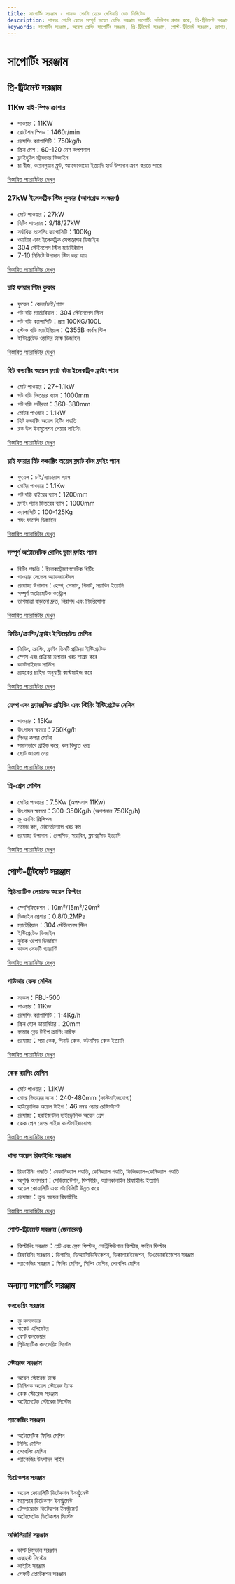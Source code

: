 ```yaml
---
title: সাপোর্টিং সরঞ্জাম - শানডং শেংশি হেচেং মেশিনারি কোং লিমিটেড
description: শানডং শেংশি হেচেং সম্পূর্ণ অয়েল প্রেসিং সরঞ্জাম সাপোর্টিং সলিউশন প্রদান করে, প্রি-ট্রিটমেন্ট সরঞ্জাম, পোস্ট-ট্রিটমেন্ট সরঞ্জাম, ক্রাশার, অয়েল ফিল্টার ইত্যাদি অন্তর্ভুক্ত করে, অয়েল প্রক্রিয়াকরণ উৎপাদন লাইনের উচ্চ দক্ষতা রানিং নিশ্চিত করে।
keywords: সাপোর্টিং সরঞ্জাম, অয়েল প্রেসিং সাপোর্টিং সরঞ্জাম, প্রি-ট্রিটমেন্ট সরঞ্জাম, পোস্ট-ট্রিটমেন্ট সরঞ্জাম, ক্রাশার, অয়েল ফিল্টার, স্টিম কুকার, ফ্রাইং প্যান, অয়েল প্রক্রিয়াকরণ সরঞ্জাম, অয়েল প্রেস সাপোর্টিং, অয়েল প্রেসিং উৎপাদন লাইন সরঞ্জাম, অয়েল প্রক্রিয়াকরণ সাপোর্টিং সরঞ্জাম
---
```


# সাপোর্টিং সরঞ্জাম

## প্রি-ট্রিটমেন্ট সরঞ্জাম

### 11Kw হাই-স্পিড ক্রাশার
- পাওয়ার：11KW
- রোটেশন স্পিড：1460r/min
- প্রসেসিং ক্যাপাসিটি：750kg/h
- স্ক্রিন মেশ：60-120 মেশ অপশনাল
- ফ্লাইহুইল স্ট্রাকচার ডিজাইন
- চা বীজ, ওয়েনগুয়ান ফ্রুট, অ্যাভোকাডো ইত্যাদি হার্ড উপাদান ক্রাশ করতে পারে

[বিস্তারিত প্যারামিটার দেখুন](/bn/products/11kw-high-speed-pulverizer)

### 27kW ইলেকট্রিক স্টিম কুকার (আপগ্রেড সংস্করণ)
- মোট পাওয়ার：27kW
- হিটিং পাওয়ার：9/18/27kW
- সর্বাধিক প্রসেসিং ক্যাপাসিটি：100Kg
- ওয়াটার এবং ইলেকট্রিক সেপারেশন ডিজাইন
- 304 স্টেইনলেস স্টিল ম্যাটেরিয়াল
- 7-10 মিনিটে উপাদান স্টিম করা যায়

[বিস্তারিত প্যারামিটার দেখুন](/bn/products/27kw-electric-steamer)

### চাই ফায়ার স্টিম কুকার
- ফুয়েল：কোল/চাই/গ্যাস
- পট বডি ম্যাটেরিয়াল：304 স্টেইনলেস স্টিল
- পট বডি ক্যাপাসিটি：প্রায় 100KG/100L
- স্টোভ বডি ম্যাটেরিয়াল：Q355B কার্বন স্টিল
- ইন্টিগ্রেটেড ওয়াটার ট্যাঙ্ক ডিজাইন

[বিস্তারিত প্যারামিটার দেখুন](/bn/products/wood-fired-steamer)

### হিট কন্ডাক্টিং অয়েল ফ্ল্যাট বটম ইলেকট্রিক ফ্রাইং প্যান
- মোট পাওয়ার：27+1.1kW
- পট বডি ভিতরের ব্যাস：1000mm
- পট বডি গভীরতা：360-380mm
- মোটর পাওয়ার：1.1kW
- হিট কন্ডাক্টিং অয়েল হিটিং পদ্ধতি
- রক উল ইনসুলেশন লেয়ার লাইনিং

[বিস্তারিত প্যারামিটার দেখুন](/bn/products/heat-conducting-oil-flat-bottom-frying-pan)

### চাই ফায়ার হিট কন্ডাক্টিং অয়েল ফ্ল্যাট বটম ফ্রাইং প্যান
- ফুয়েল：চাই/ন্যাচারাল গ্যাস
- মোটর পাওয়ার：1.1Kw
- পট বডি বাইরের ব্যাস：1200mm
- ফ্রাইং প্যান ভিতরের ব্যাস：1000mm
- ক্যাপাসিটি：100-125Kg
- স্বয়ং ফার্নেস ডিজাইন

[বিস্তারিত প্যারামিটার দেখুন](/bn/products/wood-fired-thermal-oil-flat-bottom-wok)

### সম্পূর্ণ অটোমেটিক রোলিং ড্রাম ফ্রাইং প্যান
- হিটিং পদ্ধতি：ইলেকট্রোম্যাগনেটিক হিটিং
- পাওয়ার লেভেল অ্যাডজাস্টেবল
- প্রযোজ্য উপাদান：হেম্প, সেসাম, পিনাট, সয়াবিন ইত্যাদি
- সম্পূর্ণ অটোমেটিক কন্ট্রোল
- তাপমাত্রা বাড়ানো দ্রুত, নিরাপদ এবং নির্ভরযোগ্য

[বিস্তারিত প্যারামিটার দেখুন](/bn/products/automatic-drum-roaster)

### ফিডিং/ক্রাশিং/ফ্রাইং ইন্টিগ্রেটেড মেশিন
- ফিডিং, ক্রাশিং, ফ্রাইং তিনটি প্রক্রিয়া ইন্টিগ্রেটেড
- স্পেস এবং প্রক্রিয়া রূপান্তর খরচ সাশ্রয় করে
- কাস্টমাইজড সার্ভিস
- গ্রাহকের চাহিদা অনুযায়ী কাস্টমাইজ করে

[বিস্তারিত প্যারামিটার দেখুন](/bn/products/feeding-crushing-frying-integrated-machine)

### হেম্প এবং ফ্ল্যাক্সসিড গ্রাইন্ডিং এবং স্টিরিং ইন্টিগ্রেটেড মেশিন
- পাওয়ার：15Kw
- উৎপাদন ক্ষমতা：750Kg/h
- পিওর কপার মোটর
- সমানভাবে গ্রাইন্ড করে, কম বিদ্যুত খরচ
- ছোট জায়গা নেয়

[বিস্তারিত প্যারামিটার দেখুন](/bn/products/Hemp-and-flaxseed-grinding-and-stirring-integrated-machine)

### প্রি-প্রেস মেশিন
- মোটর পাওয়ার：7.5Kw (অপশনাল 11Kw)
- উৎপাদন ক্ষমতা：300-350Kg/h (অপশনাল 750Kg/h)
- স্ক্রু ক্রাশিং প্রিন্সিপল
- নয়েজ কম, মেইনটেন্যান্স খরচ কম
- প্রযোজ্য উপাদান：রেপসিড, সয়াবিন, ফ্ল্যাক্সসিড ইত্যাদি

[বিস্তারিত প্যারামিটার দেখুন](/bn/products/pre-press-machine)

## পোস্ট-ট্রিটমেন্ট সরঞ্জাম

### প্নিউম্যাটিক লেয়ারড অয়েল ফিল্টার
- স্পেসিফিকেশন：10m²/15m²/20m²
- ডিজাইন প্রেশার：0.8/0.2MPa
- ম্যাটেরিয়াল：304 স্টেইনলেস স্টিল
- ইন্টিগ্রেটেড ডিজাইন
- কুইক ওপেন ডিজাইন
- ডাবল সেফটি গ্যারান্টি

[বিস্তারিত প্যারামিটার দেখুন](/bn/products/pneumatic-filter-press)

### পাউডার কেক মেশিন
- মডেল：FBJ-500
- পাওয়ার：11Kw
- প্রসেসিং ক্যাপাসিটি：1-4Kg/h
- স্ক্রিন হোল ডায়ামিটার：20mm
- হ্যামার ব্লেড টাইপ ক্রাশিং নাইফ
- প্রযোজ্য：সয়া কেক, পিনাট কেক, কটনসিড কেক ইত্যাদি

[বিস্তারিত প্যারামিটার দেখুন](/bn/products/cake-pulverizer)

### কেক র‍্যাপিং মেশিন
- মোট পাওয়ার：1.1KW
- মোল্ড ভিতরের ব্যাস：240-480mm (কাস্টমাইজযোগ্য)
- হাইড্রোলিক অয়েল টাইপ：46 নম্বর ওয়ার রেজিস্ট্যান্ট
- প্রযোজ্য：হরাইজন্টাল হাইড্রোলিক অয়েল প্রেস
- কেক প্রেস মোল্ড সাইজ কাস্টমাইজযোগ্য

[বিস্তারিত প্যারামিটার দেখুন](/bn/products/cake-wrapping-machine)

### খাদ্য অয়েল রিফাইনিং সরঞ্জাম
- রিফাইনিং পদ্ধতি：মেকানিক্যাল পদ্ধতি, কেমিক্যাল পদ্ধতি, ফিজিক্যাল-কেমিক্যাল পদ্ধতি
- অশুদ্ধি অপসারণ：সেডিমেন্টেশন, ফিল্টারিং, অ্যালকালাইন রিফাইনিং ইত্যাদি
- অয়েল কোয়ালিটি এবং স্ট্যাবিলিটি উন্নত করে
- প্রযোজ্য：ক্রুড অয়েল রিফাইনিং

[বিস্তারিত প্যারামিটার দেখুন](/bn/products/edible-oil-refining-equipment)

### পোস্ট-ট্রিটমেন্ট সরঞ্জাম (জেনারেল)
- ফিল্টারিং সরঞ্জাম：প্লেট এবং ফ্রেম ফিল্টার, সেন্ট্রিফিউগাল ফিল্টার, ফাইন ফিল্টার
- রিফাইনিং সরঞ্জাম：ডিগামিং, ডিঅ্যাসিডিফিকেশন, ডিকালারাইজেশন, ডিওডোরাইজেশন সরঞ্জাম
- প্যাকেজিং সরঞ্জাম：ফিলিং মেশিন, সিলিং মেশিন, লেবেলিং মেশিন

## অন্যান্য সাপোর্টিং সরঞ্জাম

### কনভেয়িং সরঞ্জাম
- স্ক্রু কনভেয়ার
- বাকেট এলিভেটর
- বেল্ট কনভেয়ার
- প্নিউম্যাটিক কনভেয়িং সিস্টেম

### স্টোরেজ সরঞ্জাম
- অয়েল স্টোরেজ ট্যাঙ্ক
- ফিনিশড অয়েল স্টোরেজ ট্যাঙ্ক
- কেক স্টোরেজ সরঞ্জাম
- অটোমেটেড স্টোরেজ সিস্টেম

### প্যাকেজিং সরঞ্জাম
- অটোমেটিক ফিলিং মেশিন
- সিলিং মেশিন
- লেবেলিং মেশিন
- প্যাকেজিং উৎপাদন লাইন

### ডিটেকশন সরঞ্জাম
- অয়েল কোয়ালিটি ডিটেকশন ইনস্ট্রুমেন্ট
- ময়েশ্চার ডিটেকশন ইনস্ট্রুমেন্ট
- টেম্পারেচার ডিটেকশন ইনস্ট্রুমেন্ট
- অটোমেটেড ডিটেকশন সিস্টেম

### অক্সিলিয়ারি সরঞ্জাম
- ডাস্ট রিমুভাল সরঞ্জাম
- এক্সহস্ট সিস্টেম
- লাইটিং সরঞ্জাম
- সেফটি প্রোটেকশন সরঞ্জাম
